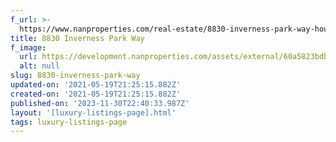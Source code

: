 ```yaml
---
f_url: >-
  https://www.nanproperties.com/real-estate/8830-inverness-park-way-houston-tx-77055/47556860/102603237
title: 8830 Inverness Park Way
f_image:
  url: https://development.nanproperties.com/assets/external/60a5823bdb9ace26b1a14cd7_img-1.jpeg
  alt: null
slug: 8830-inverness-park-way
updated-on: '2021-05-19T21:25:15.882Z'
created-on: '2021-05-19T21:25:15.882Z'
published-on: '2023-11-30T22:40:33.987Z'
layout: '[luxury-listings-page].html'
tags: luxury-listings-page
---
```



